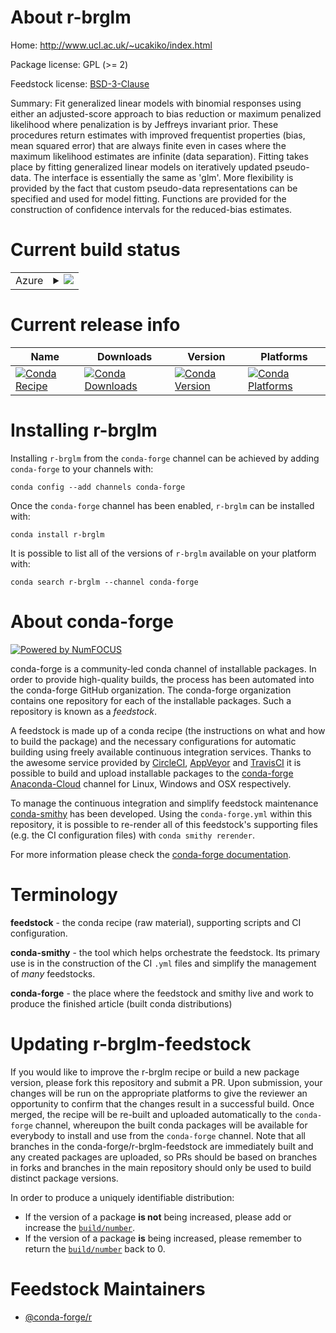 About r-brglm
=============

Home: http://www.ucl.ac.uk/~ucakiko/index.html

Package license: GPL (>= 2)

Feedstock license: [BSD-3-Clause](https://github.com/conda-forge/r-brglm-feedstock/blob/master/LICENSE.txt)

Summary: Fit generalized linear models with binomial responses using either an adjusted-score approach to bias reduction or maximum penalized likelihood where penalization is by Jeffreys invariant prior. These procedures return estimates with improved frequentist properties (bias, mean squared error) that are always finite even in cases where the maximum likelihood estimates are infinite (data separation). Fitting takes place by fitting generalized linear models on iteratively updated pseudo-data. The interface is essentially the same as 'glm'.  More flexibility is provided by the fact that custom pseudo-data representations can be specified and used for model fitting. Functions are provided for the construction of confidence intervals for the reduced-bias estimates.

Current build status
====================


<table>
    
  <tr>
    <td>Azure</td>
    <td>
      <details>
        <summary>
          <a href="https://dev.azure.com/conda-forge/feedstock-builds/_build/latest?definitionId=1014&branchName=master">
            <img src="https://dev.azure.com/conda-forge/feedstock-builds/_apis/build/status/r-brglm-feedstock?branchName=master">
          </a>
        </summary>
        <table>
          <thead><tr><th>Variant</th><th>Status</th></tr></thead>
          <tbody><tr>
              <td>linux_64_c_compiler_version7r_base3.6</td>
              <td>
                <a href="https://dev.azure.com/conda-forge/feedstock-builds/_build/latest?definitionId=1014&branchName=master">
                  <img src="https://dev.azure.com/conda-forge/feedstock-builds/_apis/build/status/r-brglm-feedstock?branchName=master&jobName=linux&configuration=linux_64_c_compiler_version7r_base3.6" alt="variant">
                </a>
              </td>
            </tr><tr>
              <td>linux_64_c_compiler_version7r_base4.0</td>
              <td>
                <a href="https://dev.azure.com/conda-forge/feedstock-builds/_build/latest?definitionId=1014&branchName=master">
                  <img src="https://dev.azure.com/conda-forge/feedstock-builds/_apis/build/status/r-brglm-feedstock?branchName=master&jobName=linux&configuration=linux_64_c_compiler_version7r_base4.0" alt="variant">
                </a>
              </td>
            </tr><tr>
              <td>osx_64_c_compiler_version10r_base3.6</td>
              <td>
                <a href="https://dev.azure.com/conda-forge/feedstock-builds/_build/latest?definitionId=1014&branchName=master">
                  <img src="https://dev.azure.com/conda-forge/feedstock-builds/_apis/build/status/r-brglm-feedstock?branchName=master&jobName=osx&configuration=osx_64_c_compiler_version10r_base3.6" alt="variant">
                </a>
              </td>
            </tr><tr>
              <td>osx_64_c_compiler_version10r_base4.0</td>
              <td>
                <a href="https://dev.azure.com/conda-forge/feedstock-builds/_build/latest?definitionId=1014&branchName=master">
                  <img src="https://dev.azure.com/conda-forge/feedstock-builds/_apis/build/status/r-brglm-feedstock?branchName=master&jobName=osx&configuration=osx_64_c_compiler_version10r_base4.0" alt="variant">
                </a>
              </td>
            </tr><tr>
              <td>win_64_r_base3.6</td>
              <td>
                <a href="https://dev.azure.com/conda-forge/feedstock-builds/_build/latest?definitionId=1014&branchName=master">
                  <img src="https://dev.azure.com/conda-forge/feedstock-builds/_apis/build/status/r-brglm-feedstock?branchName=master&jobName=win&configuration=win_64_r_base3.6" alt="variant">
                </a>
              </td>
            </tr><tr>
              <td>win_64_r_base4.0</td>
              <td>
                <a href="https://dev.azure.com/conda-forge/feedstock-builds/_build/latest?definitionId=1014&branchName=master">
                  <img src="https://dev.azure.com/conda-forge/feedstock-builds/_apis/build/status/r-brglm-feedstock?branchName=master&jobName=win&configuration=win_64_r_base4.0" alt="variant">
                </a>
              </td>
            </tr>
          </tbody>
        </table>
      </details>
    </td>
  </tr>
</table>

Current release info
====================

| Name | Downloads | Version | Platforms |
| --- | --- | --- | --- |
| [![Conda Recipe](https://img.shields.io/badge/recipe-r--brglm-green.svg)](https://anaconda.org/conda-forge/r-brglm) | [![Conda Downloads](https://img.shields.io/conda/dn/conda-forge/r-brglm.svg)](https://anaconda.org/conda-forge/r-brglm) | [![Conda Version](https://img.shields.io/conda/vn/conda-forge/r-brglm.svg)](https://anaconda.org/conda-forge/r-brglm) | [![Conda Platforms](https://img.shields.io/conda/pn/conda-forge/r-brglm.svg)](https://anaconda.org/conda-forge/r-brglm) |

Installing r-brglm
==================

Installing `r-brglm` from the `conda-forge` channel can be achieved by adding `conda-forge` to your channels with:

```
conda config --add channels conda-forge
```

Once the `conda-forge` channel has been enabled, `r-brglm` can be installed with:

```
conda install r-brglm
```

It is possible to list all of the versions of `r-brglm` available on your platform with:

```
conda search r-brglm --channel conda-forge
```


About conda-forge
=================

[![Powered by NumFOCUS](https://img.shields.io/badge/powered%20by-NumFOCUS-orange.svg?style=flat&colorA=E1523D&colorB=007D8A)](http://numfocus.org)

conda-forge is a community-led conda channel of installable packages.
In order to provide high-quality builds, the process has been automated into the
conda-forge GitHub organization. The conda-forge organization contains one repository
for each of the installable packages. Such a repository is known as a *feedstock*.

A feedstock is made up of a conda recipe (the instructions on what and how to build
the package) and the necessary configurations for automatic building using freely
available continuous integration services. Thanks to the awesome service provided by
[CircleCI](https://circleci.com/), [AppVeyor](https://www.appveyor.com/)
and [TravisCI](https://travis-ci.com/) it is possible to build and upload installable
packages to the [conda-forge](https://anaconda.org/conda-forge)
[Anaconda-Cloud](https://anaconda.org/) channel for Linux, Windows and OSX respectively.

To manage the continuous integration and simplify feedstock maintenance
[conda-smithy](https://github.com/conda-forge/conda-smithy) has been developed.
Using the ``conda-forge.yml`` within this repository, it is possible to re-render all of
this feedstock's supporting files (e.g. the CI configuration files) with ``conda smithy rerender``.

For more information please check the [conda-forge documentation](https://conda-forge.org/docs/).

Terminology
===========

**feedstock** - the conda recipe (raw material), supporting scripts and CI configuration.

**conda-smithy** - the tool which helps orchestrate the feedstock.
                   Its primary use is in the construction of the CI ``.yml`` files
                   and simplify the management of *many* feedstocks.

**conda-forge** - the place where the feedstock and smithy live and work to
                  produce the finished article (built conda distributions)


Updating r-brglm-feedstock
==========================

If you would like to improve the r-brglm recipe or build a new
package version, please fork this repository and submit a PR. Upon submission,
your changes will be run on the appropriate platforms to give the reviewer an
opportunity to confirm that the changes result in a successful build. Once
merged, the recipe will be re-built and uploaded automatically to the
`conda-forge` channel, whereupon the built conda packages will be available for
everybody to install and use from the `conda-forge` channel.
Note that all branches in the conda-forge/r-brglm-feedstock are
immediately built and any created packages are uploaded, so PRs should be based
on branches in forks and branches in the main repository should only be used to
build distinct package versions.

In order to produce a uniquely identifiable distribution:
 * If the version of a package **is not** being increased, please add or increase
   the [``build/number``](https://conda.io/docs/user-guide/tasks/build-packages/define-metadata.html#build-number-and-string).
 * If the version of a package **is** being increased, please remember to return
   the [``build/number``](https://conda.io/docs/user-guide/tasks/build-packages/define-metadata.html#build-number-and-string)
   back to 0.

Feedstock Maintainers
=====================

* [@conda-forge/r](https://github.com/conda-forge/r/)

